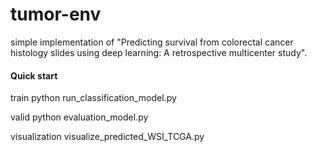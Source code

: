 # tumor-env
simple implementation of "Predicting survival from colorectal cancer histology slides using deep learning: A retrospective multicenter study".

#### Quick start 
train 
python run_classification_model.py

valid
python evaluation_model.py

visualization
visualize_predicted_WSI_TCGA.py

